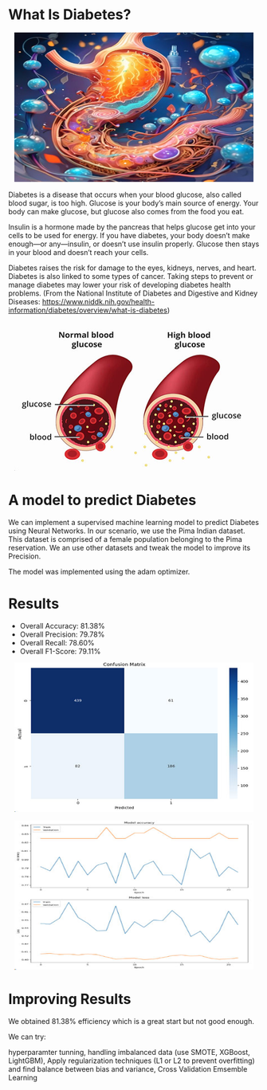 # What Is Diabetes?

<p align="center">
  <img width="480" height="300" src="assets/images/img_diabetes_illustration.jpg">
</p>


Diabetes is a disease that occurs when your blood glucose, also called blood sugar, is too high. Glucose is your body’s main source of energy. Your body can make glucose, but glucose also comes from the food you eat.

Insulin is a hormone made by the pancreas that helps glucose get into your cells to be used for energy. If you have diabetes, your body doesn’t make enough—or any—insulin, or doesn’t use insulin properly. Glucose then stays in your blood and doesn’t reach your cells.

Diabetes raises the risk for damage to the eyes, kidneys, nerves, and heart. Diabetes is also linked to some types of cancer. Taking steps to prevent or manage diabetes may lower your risk of developing diabetes health problems. 
(From the National Institute of Diabetes and Digestive and Kidney Diseases: https://www.niddk.nih.gov/health-information/diabetes/overview/what-is-diabetes)


<p align="center">
  <img width="480" height="300" src="assets/images//img_diabetes_depiction.jpg">
</p>

# A model to predict Diabetes

We can implement a supervised machine learning model to predict Diabetes using Neural Networks. In our scenario, we use the Pima Indian dataset. This dataset is comprised of a female population belonging to the Pima reservation.
We an use other datasets and tweak the model to improve its Precision.

The model was implemented using the adam optimizer.

# Results

- Overall Accuracy:  81.38%
- Overall Precision: 79.78%
- Overall Recall:    78.60%
- Overall F1-Score:  79.11%


<p align="center">
  <img width="480" height="300" src="assets/images/img_diabetesPatient_Matrix.jpg">
</p>

<p align="center">
  <img width="480" height="300" src="assets/images/img_diabetesPatient_accuracy.jpg">
</p>

# Improving Results

We obtained 81.38% efficiency which is a great start but not good enough.

We can try:

hyperparamter tunning,
handling imbalanced data (use SMOTE, XGBoost, LightGBM),
Apply regularization techniques (L1 or L2 to prevent overfitting) and find balance between bias and variance,
Cross Validation
Emsemble Learning
